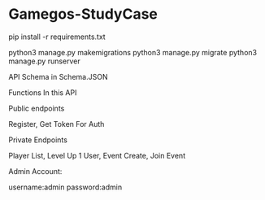 # Gamegos-StudyCase

pip install -r requirements.txt

python3 manage.py makemigrations
python3 manage.py migrate
python3 manage.py runserver


API Schema in Schema.JSON

Functions In this API

Public endpoints

Register, Get Token For Auth 

Private Endpoints

Player List, Level Up 1 User, Event Create, Join Event

Admin Account:

username:admin
password:admin
